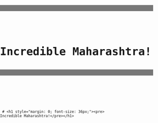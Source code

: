 

#   <header style="background-color: #777; color: white; padding: 10px 50px;">
  #    <h1 style="margin: 0; font-size: 36px;"><pre>                       Incredible Maharashtra!</pre></h1>
   # </header>  
   # <body style="margin:0; padding:0; font-family: Arial, sans-serif;">
   # <header style="background-color: #777; color: white; padding: 10px 50px;">
     # <h1 style="margin: 0; font-size: 36px;"><pre>                            Incredible Maharashtra!</pre></h1>
  #  </header>  
    
  
    
